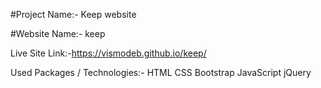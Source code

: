 #Project Name:- Keep website

#Website Name:- keep

Live Site Link:-https://vismodeb.github.io/keep/

Used Packages / Technologies:-
HTML
CSS
Bootstrap
JavaScript
jQuery
